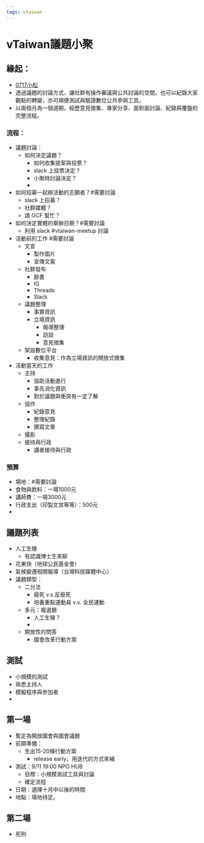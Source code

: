 ```yaml
---
tags: vtaiwan 
---
```

# vTaiwan議題小聚
## 緣起：
- [0717小松](/W1B9c6zkQvWgEVwfySsgfw)
- 透過議題的討論方式，讓社群有操作審議與公共討論的空間，也可以紀錄大家觀點的轉變，亦可順便測試與驗證數位公共參與工具。
- 以兩個月為一個週期，經歷意見徵集、專家分享、面對面討論、紀錄與覆盤的完整流程。
### 流程：
- 議題討論：
    - 如何決定議題？
        - 如何收集提案與投票？
        - slack 上投票決定？
        - 小聚時討論決定？
        - 
- 如何招募一起辦活動的志願者？#需要討論
    - slack 上招募？
    - 社群媒體？
    - 請 OCF 幫忙？
- 如何決定實體的舉辦日期？#需要討論
    - 利用 slack #vtaiwan-meetup 討論
- 活動前的工作 #需要討論
    - 文宣
        - 製作圖片
        - 宣傳文案
    - 社群發布
        - 臉書
        - IG 
        - Threads 
        - Slack 
    - 議題整理
        - 事實資訊
        - 立場資訊
            - 報導整理
            - 訪談
            - 意見徵集
    - 架設數位平台
        - 收集意見：作為立場資訊的開放式徵集
- 活動當天的工作
    - 主持
        - 協助活動進行
        - 事先消化資訊
        - 對於議題與衝突有一定了解
    - 協作
        - 紀錄意見
        - 整理紀錄
        - 撰寫文章
    - 攝影
    - 接待與行政
        - 講者接待與行政
### 預算

- 場地：#需要討論
- 食物與飲料：一場1000元
- 講師費：一場3000元
- 行政支出（印製文宣等等）：500元
- 

##

## 議題列表
- 人工生殖
    - 有認識博士生來聊
- 花東快（地球公民基金會）
- 氣候變遷相關報導（台灣科技媒體中心）
- 議題類型：
    - 二分法
        - 廢死 v.s.反廢死
        - 培養重點運動員 v.s. 全民運動
    - 多元：複選題
        - 人工生殖？
        - 
    - 開放性的問答
        - 國會改革行動方案
## 測試
- 小規模的測試
- 熟悉主持人
- 模擬程序與參加者
- 

## 第一場
- 暫定為開放國會與國會議題
- 前期準備：
    - 生出15-20條行動方案
        - release early，用迭代的方式來補
- 測試：9/11 19:00 NPO HUB
    - 目標：小規模測試工具與討論
    - 確定流程
- 日期：選擇十月中以後的時間
- 地點：場地待定。

## 第二場
- 死刑